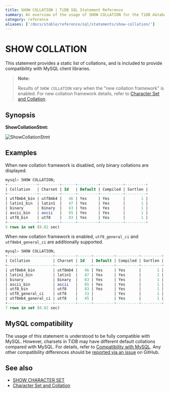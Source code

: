 ```yaml
---
title: SHOW COLLATION | TiDB SQL Statement Reference
summary: An overview of the usage of SHOW COLLATION for the TiDB database.
category: reference
aliases: ['/docs/stable/reference/sql/statements/show-collation/']
---
```


# SHOW COLLATION

This statement provides a static list of collations, and is included to provide compatibility with MySQL client libraries.

> **Note:** 
>
> Results of `SHOW COLLATION` vary when the "new collation framework" is enabled. For new collation framework details, refer to [Character Set and Collation](/character-set-and-collation.md).

## Synopsis

**ShowCollationStmt:**

![ShowCollationStmt](/media/sqlgram/ShowCollationStmt.png)

## Examples

When new collation framework is disabled, only binary collations are displayed.

```sql
mysql> SHOW COLLATION;
+-------------+---------+------+---------+----------+---------+
| Collation   | Charset | Id   | Default | Compiled | Sortlen |
+-------------+---------+------+---------+----------+---------+
| utf8mb4_bin | utf8mb4 |   46 | Yes     | Yes      |       1 |
| latin1_bin  | latin1  |   47 | Yes     | Yes      |       1 |
| binary      | binary  |   63 | Yes     | Yes      |       1 |
| ascii_bin   | ascii   |   65 | Yes     | Yes      |       1 |
| utf8_bin    | utf8    |   83 | Yes     | Yes      |       1 |
+-------------+---------+------+---------+----------+---------+
5 rows in set (0.02 sec)
```

When new collation framework is enabled, `utf8_general_ci` and `utf8mb4_general_ci` are additionally supported.

```sql
mysql> SHOW COLLATION;
+--------------------+---------+------+---------+----------+---------+
| Collation          | Charset | Id   | Default | Compiled | Sortlen |
+--------------------+---------+------+---------+----------+---------+
| utf8mb4_bin        | utf8mb4 |   46 | Yes     | Yes      |       1 |
| latin1_bin         | latin1  |   47 | Yes     | Yes      |       1 |
| binary             | binary  |   63 | Yes     | Yes      |       1 |
| ascii_bin          | ascii   |   65 | Yes     | Yes      |       1 |
| utf8_bin           | utf8    |   83 | Yes     | Yes      |       1 |
| utf8_general_ci    | utf8    |   33 |         | Yes      |       1 |
| utf8mb4_general_ci | utf8    |   45 |         | Yes      |       1 |
+--------------------+---------+------+---------+----------+---------+
7 rows in set (0.02 sec)
```

## MySQL compatibility

The usage of this statement is understood to be fully compatible with MySQL. However, charsets in TiDB may have different default collations compared with MySQL. For details, refer to [Compatibility with MySQL](/mysql-compatibility.md). Any other compatibility differences should be [reported via an issue](/report-issue.md) on GitHub.

## See also

* [SHOW CHARACTER SET](/sql-statements/sql-statement-show-character-set.md)
* [Character Set and Collation](/character-set-and-collation.md)
